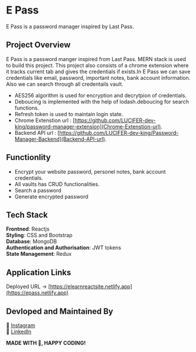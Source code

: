 # E Pass

E Pass is a password manager inspired by Last Pass.

## Project Overview

E Pass is a password manger inspired from Last Pass. MERN stack is used to build this project. This project also consists of a chrome extension where it tracks current tab and gives the credentials if exists.In E Pass we can save credentials like email, password, important notes, bank account information. Also we can search through all credentails vault.

- AES256 algorithm is used for encryption and decrytpion of credentials.
- Deboucing is implemented with the help of lodash.deboucing for search functions.
- Refresh token is used to maintain login state.
- Chrome Extenstion url : [https://github.com/LUCIFER-dev-king/password-manager-extension](Chrome-Extenstion-url).
- Backend API url : [https://github.com/LUCIFER-dev-king/Password-Manager-Backend](Backend-API-url).

## Functionlity

- Encrypt your website password, personel notes, bank account credentials.
- All vaults has CRUD functionalities.
- Search a password
- Generate encrypted password

## Tech Stack

<b>Frontned</b>: Reactjs
<br>
<b>Styling</b>: CSS and Bootstrap
<br>
<b>Database</b>: MongoDB
<br>
<b>Authentication and Authorisation</b>: JWT tokens
<br>
<b>State Management</b>: Redux
<br>

## Application Links

Deployed URL -> [https://elearnreactsite.netlify.app](https://epass.netlify.app)
<br>

## Devloped and Maintained By

📸 [Instagram](https://www.instagram.com/lucifer_the_king/?hl=en) <br />
🧳 [LinkedIn](https://www.linkedin.com/in/nihal-ahamed-m-s-7b6808190/)
<br>

**MADE WITH 💖, HAPPY CODING!**
